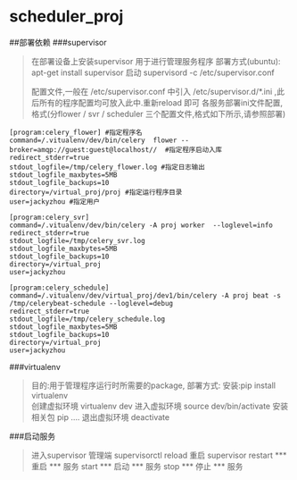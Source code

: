 # scheduler_proj
##部署依赖
###supervisor
>在部署设备上安装supervisor 用于进行管理服务程序
>部署方式(ubuntu): apt-get install supervisor 
>启动  supervisord -c /etc/supervisor.conf
>
>配置文件,一般在 /etc/supervisor.conf  中引入 /etc/supervisor.d/*.ini  ,此后所有的程序配置均可放入此中.重新reload 即可
>各服务部署ini文件配置,格式(分flower / svr / scheduler 三个配置文件,格式如下所示,请参照部署)

```
[program:celery_flower] #指定程序名
command=/.vitualenv/dev/bin/celery  flower --broker=amqp://guest:guest@localhost//  #指定程序启动入库
redirect_stderr=true
stdout_logfile=/tmp/celery_flower.log #指定日志输出
stdout_logfile_maxbytes=5MB
stdout_logfile_backups=10
directory=/virtual_proj/proj #指定运行程序目录
user=jackyzhou #指定用户
```

```
[program:celery_svr]
command=/.vitualenv/dev/bin/celery -A proj worker  --loglevel=info
redirect_stderr=true
stdout_logfile=/tmp/celery_svr.log
stdout_logfile_maxbytes=5MB
stdout_logfile_backups=10
directory=/virtual_proj
user=jackyzhou
```

```
[program:celery_schedule]
command=/.vitualenv/dev/virtual_proj/dev1/bin/celery -A proj beat -s /tmp/celerybeat-schedule --loglevel=debug
redirect_stderr=true
stdout_logfile=/tmp/celery_schedule.log
stdout_logfile_maxbytes=5MB
stdout_logfile_backups=10
directory=/virtual_proj
user=jackyzhou
```

###virtualenv
>目的:用于管理程序运行时所需要的package,
>部署方式:
> 安装:pip install virtualenv  
> 创建虚拟环境 virtualenv dev
> 进入虚拟环境 source dev/bin/activate
> 安装相关包  pip  ....
> 退出虚拟环境 deactivate
>
###启动服务 
>进入supervisor 管理端  supervisorctl
>reload  重启 supervisor 
>restart ***  重启 *** 服务
>start ***  启动 *** 服务
>stop *** 停止 *** 服务



